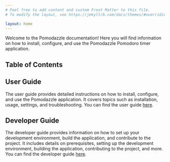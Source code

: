 ```yaml
---
# Feel free to add content and custom Front Matter to this file.
# To modify the layout, see https://jekyllrb.com/docs/themes/#overriding-theme-defaults

layout: home
---
```


Welcome to the Pomodazzle documentation! Here you will find information on how to install, configure, and use the Pomodazzle Pomodoro timer application.

## Table of Contents



## User Guide

The user guide provides detailed instructions on how to install, configure, and use the Pomodazzle application. It covers topics such as installation, usage, settings, and troubleshooting. You can find the user guide [here](/install-instructions).

## Developer Guide

The developer guide provides information on how to set up your development environment, build the application, and contribute to the project. It includes details on prerequisites, setting up the development environment, building the application, contributing to the project, and more. You can find the developer guide [here](/developer-guide).